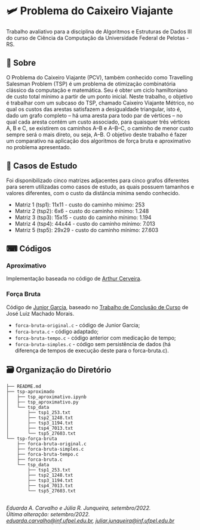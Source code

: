 # 🛩 Problema do Caixeiro Viajante
Trabalho avaliativo para a disciplina de Algoritmos e Estruturas de Dados III do curso de Ciência da Computação da Universidade Federal de Pelotas - RS.

## 📖 Sobre
O Problema do Caixeiro Viajante (PCV), também conhecido como Travelling Salesman Problem (TSP) é um problema de otimização combinatória clássico da computação e matemática. Seu é obter um ciclo hamiltoniano de custo total mínimo a partir de um ponto inicial.
Neste trabalho, o objetivo é trabalhar com um subcaso do TSP, chamado Caixeiro Viajante Métrico, no qual os custos das arestas satisfazem a desigualdade triangular, isto é, dado um grafo completo – há uma aresta para todo par de vértices – no qual cada aresta contém um custo associado, para quaisquer três vértices A, B e C, se existirem os caminhos A–B e A–B–C, o caminho de menor custo sempre será o mais direto, ou seja, A–B.
O objetivo deste trabalho é fazer um comparativo na aplicação dos algoritmos de força bruta e aproximativo no problema apresentado. 

## 🔎 Casos de Estudo
Foi disponibilizado cinco matrizes adjacentes para cinco grafos diferentes para serem utilizadas como casos de estudo, as quais possuem tamanhos e valores diferentes, com o custo da distância mínima sendo conhecido.
- Matriz 1 (tsp1): 11x11 - custo do caminho mínimo: 253
- Matriz 2 (tsp2): 6x6 - custo do caminho mínimo: 1.248
- Matriz 3 (tsp3): 15x15 - custo do caminho mínimo: 1.194
- Matriz 4 (tsp4): 44x44 - custo do caminho mínimo: 7.013
- Matriz 5 (tsp5): 29x29 - custo do caminho mínimo: 27.603

## ⌨ Códigos
### Aproximativo
Implementação baseada no código de [Arthur Cerveira](https://github.com/arthurcerveira/Travelling-Salesman-Problem).

### Força Bruta
Código de [Junior Garcia](https://github.com/garciajunior/Trabalho-Final-COM111), baseado no [Trabalho de Conclusão de Curso](https://docplayer.com.br/7645549-Problema-do-caixeiro-viajante-aplicado-ao-roteamento-de-veiculos-numa-malha-viaria-jose-luiz-machado-morais.html) de José Luiz Machado Morais.
- ```forca-bruta-original.c``` - código de Junior Garcia;
- ```forca-bruta.c``` - código adaptado;
- ```forca-bruta-tempo.c``` - código anterior com medicação de tempo;
- ```forca-bruta-simples.c``` - código sem persistência de dados (há diferença de tempos de execução deste para o forca-bruta.c).

## 🗃 Organização do Diretório
```
├── README.md
├── tsp-aproximado
│   ├── tsp_aproximativo.ipynb
│   ├── tsp_aproximativo.py
│   └── tsp_data
│       ├── tsp1_253.txt
│       ├── tsp2_1248.txt
│       ├── tsp3_1194.txt
│       ├── tsp4_7013.txt
│       └── tsp5_27603.txt
└── tsp-força-bruta
    ├── forca-bruta-original.c
    ├── forca-bruta-simples.c
    ├── forca-bruta-tempo.c
    ├── forca-bruta.c
    └── tsp_data
        ├── tsp1_253.txt
        ├── tsp2_1248.txt
        ├── tsp3_1194.txt
        ├── tsp4_7013.txt
        └── tsp5_27603.txt
```

##
*Eduarda A. Carvalho e Júlia R. Junqueira, setembro/2022.<br>
Última alteração: setembro/2022.<br>
eduarda.carvalho@inf.ufpel.edu.br, juliar.junqueira@inf.ufpel.edu.br*
